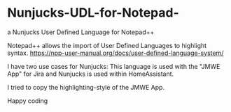# Nunjucks-UDL-for-Notepad-
a Nunjucks User Defined Language for Notepad++


Notepad++ allows the import of User Defined Languages to highlight syntax.
https://npp-user-manual.org/docs/user-defined-language-system/


I have two use cases for Nunjucks:
This language is used with the "JMWE App" for Jira and Nunjucks is used within HomeAssistant.

I tried to copy the highlighting-style of the JMWE App.


Happy coding
